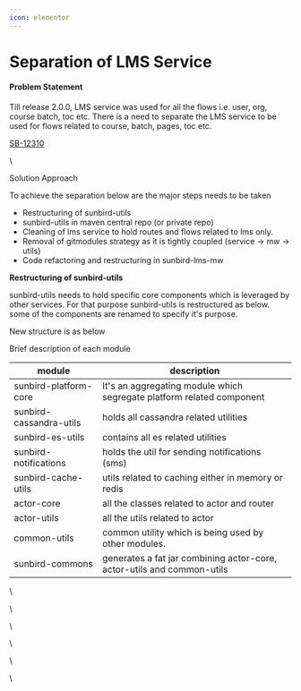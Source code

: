 ```yaml
---
icon: elementor
---
```


# Separation of LMS Service

#### Problem Statement <a href="#separationoflmsservice-problemstatement" id="separationoflmsservice-problemstatement"></a>

Till release 2.0.0, LMS service was used for all the flows i.e. user, org, course batch, toc etc. There is a need to separate the LMS service to be used for flows related to course, batch, pages, toc etc.

[SB-12310](https://project-sunbird.atlassian.net/browse/SB-12310?src=confmacro)

\


Solution Approach

To achieve the separation below are the major steps needs to be taken

* Restructuring of sunbird-utils
* sunbird-utils in maven central repo (or private repo)
* Cleaning of lms service to hold routes and flows related to lms only.
* Removal of gitmodules strategy as it is tightly coupled (service → mw → utils)
* Code refactoring and restructuring in sunbird-lms-mw

**Restructuring of sunbird-utils**

sunbird-utils needs to hold specific core components which is leveraged by other services. For that purpose sunbird-utils is restructured as below. some of the components are renamed to specify it's purpose.

New structure is as below



Brief description of each module

| module                  | description                                                            |
| ----------------------- | ---------------------------------------------------------------------- |
| sunbird-platform-core   | It's an aggregating module which segregate platform related component  |
| sunbird-cassandra-utils | holds all cassandra related utilities                                  |
| sunbird-es-utils        | contains all es related utilities                                      |
| sunbird-notifications   | holds the util for sending notifications (sms)                         |
| sunbird-cache-utils     | utils related to caching either in memory or redis                     |
| actor-core              | all the classes related to actor and router                            |
| actor-utils             | all the utils related to actor                                         |
| common-utils            | common utility which is being used by other modules.                   |
| sunbird-commons         | generates a fat jar combining actor-core, actor-utils and common-utils |

\


\


\


\


\


\
